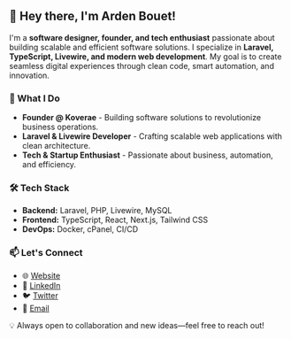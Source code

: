 ## 👋 Hey there, I'm Arden Bouet!

I'm a **software designer, founder, and tech enthusiast** passionate about building scalable and efficient software solutions. I specialize in **Laravel, TypeScript, Livewire, and modern web development**. My goal is to create seamless digital experiences through clean code, smart automation, and innovation.

### 🚀 What I Do
- **Founder @ Koverae** - Building software solutions to revolutionize business operations.
- **Laravel & Livewire Developer** - Crafting scalable web applications with clean architecture.
- **Tech & Startup Enthusiast** - Passionate about business, automation, and efficiency.

### 🛠️ Tech Stack
- **Backend:** Laravel, PHP, Livewire, MySQL
- **Frontend:** TypeScript, React, Next.js, Tailwind CSS
- **DevOps:** Docker, cPanel, CI/CD

### 📫 Let's Connect
- 🌐 [Website](#)
- 💼 [LinkedIn](https://linkedin.com/in/ardenbouet)
- 🐦 [Twitter](https://twitter.com/ardenbouet)
- 📩 [Email](mailto:your.email@example.com)

💡 Always open to collaboration and new ideas—feel free to reach out!


